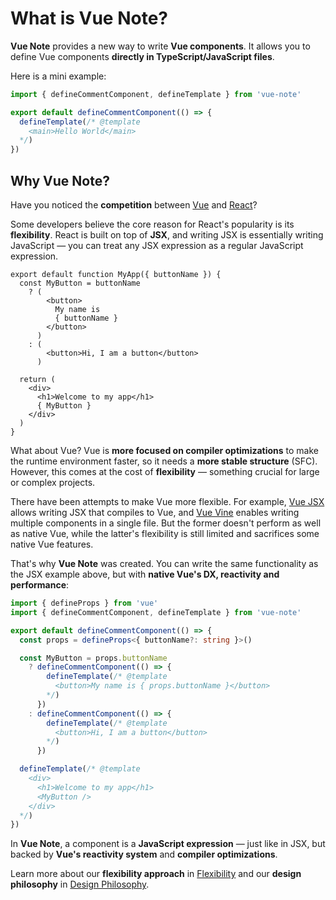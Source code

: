 # What is Vue Note?

**Vue Note** provides a new way to write **Vue components**. It allows you to define Vue components **directly in TypeScript/JavaScript files**.

Here is a mini example:

```typescript
import { defineCommentComponent, defineTemplate } from 'vue-note'

export default defineCommentComponent(() => {
  defineTemplate(/* @template
    <main>Hello World</main>
  */)
})
```

## Why Vue Note?

Have you noticed the **competition** between [Vue](https://vuejs.org/) and [React](https://react.dev)?

Some developers believe the core reason for React's popularity is its **flexibility**. React is built on top of **JSX**, and writing JSX is essentially writing JavaScript — you can treat any JSX expression as a regular JavaScript expression.

```tsx
export default function MyApp({ buttonName }) {
  const MyButton = buttonName
    ? (
        <button>
          My name is
          { buttonName }
        </button>
      )
    : (
        <button>Hi, I am a button</button>
      )

  return (
    <div>
      <h1>Welcome to my app</h1>
      { MyButton }
    </div>
  )
}
```

What about Vue? Vue is **more focused on compiler optimizations** to make the runtime environment faster, so it needs a **more stable structure** (SFC). However, this comes at the cost of **flexibility** — something crucial for large or complex projects.

There have been attempts to make Vue more flexible. For example, [Vue JSX](https://github.com/vuejs/babel-plugin-jsx) allows writing JSX that compiles to Vue, and [Vue Vine](https://vue-vine.dev) enables writing multiple components in a single file.
But the former doesn't perform as well as native Vue, while the latter's flexibility is still limited and sacrifices some native Vue features.

That's why **Vue Note** was created. You can write the same functionality as the JSX example above, but with **native Vue's DX, reactivity and performance**:

```typescript
import { defineProps } from 'vue'
import { defineCommentComponent, defineTemplate } from 'vue-note'

export default defineCommentComponent(() => {
  const props = defineProps<{ buttonName?: string }>()

  const MyButton = props.buttonName
    ? defineCommentComponent(() => {
        defineTemplate(/* @template
          <button>My name is { props.buttonName }</button>
        */)
      })
    : defineCommentComponent(() => {
        defineTemplate(/* @template
          <button>Hi, I am a button</button>
        */)
      })

  defineTemplate(/* @template
    <div>
      <h1>Welcome to my app</h1>
      <MyButton />
    </div>
  */)
})
```

In **Vue Note**, a component is a **JavaScript expression** — just like in JSX, but backed by **Vue's reactivity system** and **compiler optimizations**.

Learn more about our **flexibility approach** in [Flexibility](/guide/flexibility) and our **design philosophy** in [Design Philosophy](/extra/design-philosophy).
